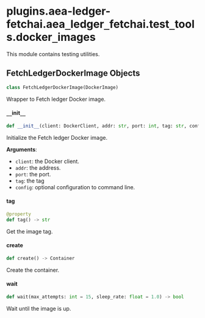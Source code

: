 <a id="plugins.aea-ledger-fetchai.aea_ledger_fetchai.test_tools.docker_images"></a>

# plugins.aea-ledger-fetchai.aea`_`ledger`_`fetchai.test`_`tools.docker`_`images

This module contains testing utilities.

<a id="plugins.aea-ledger-fetchai.aea_ledger_fetchai.test_tools.docker_images.FetchLedgerDockerImage"></a>

## FetchLedgerDockerImage Objects

```python
class FetchLedgerDockerImage(DockerImage)
```

Wrapper to Fetch ledger Docker image.

<a id="plugins.aea-ledger-fetchai.aea_ledger_fetchai.test_tools.docker_images.FetchLedgerDockerImage.__init__"></a>

#### `__`init`__`

```python
def __init__(client: DockerClient, addr: str, port: int, tag: str, config: Optional[Dict] = None)
```

Initialize the Fetch ledger Docker image.

**Arguments**:

- `client`: the Docker client.
- `addr`: the address.
- `port`: the port.
- `tag`: the tag
- `config`: optional configuration to command line.

<a id="plugins.aea-ledger-fetchai.aea_ledger_fetchai.test_tools.docker_images.FetchLedgerDockerImage.tag"></a>

#### tag

```python
@property
def tag() -> str
```

Get the image tag.

<a id="plugins.aea-ledger-fetchai.aea_ledger_fetchai.test_tools.docker_images.FetchLedgerDockerImage.create"></a>

#### create

```python
def create() -> Container
```

Create the container.

<a id="plugins.aea-ledger-fetchai.aea_ledger_fetchai.test_tools.docker_images.FetchLedgerDockerImage.wait"></a>

#### wait

```python
def wait(max_attempts: int = 15, sleep_rate: float = 1.0) -> bool
```

Wait until the image is up.

